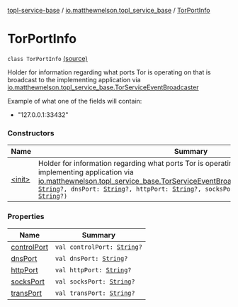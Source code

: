 [topl-service-base](../../index.md) / [io.matthewnelson.topl_service_base](../index.md) / [TorPortInfo](./index.md)

# TorPortInfo

`class TorPortInfo` [(source)](https://github.com/05nelsonm/TorOnionProxyLibrary-Android/blob/master/topl-service-base/src/main/java/io/matthewnelson/topl_service_base/TorPortInfo.kt#L82)

Holder for information regarding what ports Tor is operating on that is broadcast
to the implementing application via [io.matthewnelson.topl_service_base.TorServiceEventBroadcaster](../-tor-service-event-broadcaster/index.md)

Example of what one of the fields will contain:

* "127.0.0.1:33432"

### Constructors

| Name | Summary |
|---|---|
| [&lt;init&gt;](-init-.md) | Holder for information regarding what ports Tor is operating on that is broadcast to the implementing application via [io.matthewnelson.topl_service_base.TorServiceEventBroadcaster](../-tor-service-event-broadcaster/index.md)`TorPortInfo(controlPort: `[`String`](https://kotlinlang.org/api/latest/jvm/stdlib/kotlin/-string/index.html)`?, dnsPort: `[`String`](https://kotlinlang.org/api/latest/jvm/stdlib/kotlin/-string/index.html)`?, httpPort: `[`String`](https://kotlinlang.org/api/latest/jvm/stdlib/kotlin/-string/index.html)`?, socksPort: `[`String`](https://kotlinlang.org/api/latest/jvm/stdlib/kotlin/-string/index.html)`?, transPort: `[`String`](https://kotlinlang.org/api/latest/jvm/stdlib/kotlin/-string/index.html)`?)` |

### Properties

| Name | Summary |
|---|---|
| [controlPort](control-port.md) | `val controlPort: `[`String`](https://kotlinlang.org/api/latest/jvm/stdlib/kotlin/-string/index.html)`?` |
| [dnsPort](dns-port.md) | `val dnsPort: `[`String`](https://kotlinlang.org/api/latest/jvm/stdlib/kotlin/-string/index.html)`?` |
| [httpPort](http-port.md) | `val httpPort: `[`String`](https://kotlinlang.org/api/latest/jvm/stdlib/kotlin/-string/index.html)`?` |
| [socksPort](socks-port.md) | `val socksPort: `[`String`](https://kotlinlang.org/api/latest/jvm/stdlib/kotlin/-string/index.html)`?` |
| [transPort](trans-port.md) | `val transPort: `[`String`](https://kotlinlang.org/api/latest/jvm/stdlib/kotlin/-string/index.html)`?` |
